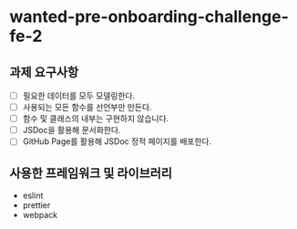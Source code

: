 # wanted-pre-onboarding-challenge-fe-2

## 과제 요구사항
- [ ] 필요한 데이터를 모두 모델링한다.
- [ ] 사용되는 모든 함수를 선언부만 만든다.
- [ ] 함수 및 클래스의 내부는 구현하지 않습니다.
- [ ] JSDoc을 활용해 문서화한다.
- [ ] GitHub Page를 활용해 JSDoc 정적 페이지를 배포한다.

## 사용한 프레임워크 및 라이브러리
- eslint
- prettier
- webpack
